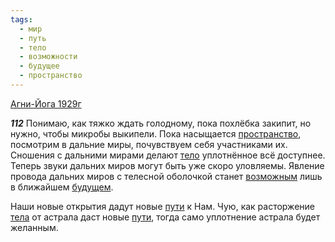 ```yaml
---
tags:
  - мир
  - путь
  - тело
  - возможности
  - будущее
  - пространство
---
```


[Агни-Йога 1929г](https://127.0.0.1:4002/agni/1929)

___112___
Понимаю, как тяжко ждать голодному, пока похлёбка закипит, но нужно, чтобы микробы выкипели. Пока насыщается [пространство](../../../tags/#пространство), посмотрим в дальние миры, почувствуем себя участниками их. Сношения с дальними мирами делают [тело](../../../tags/#тело) уплотнённое всё доступнее. Теперь звуки дальних миров могут быть уже скоро уловляемы. Явление провода дальних миров с телесной оболочкой станет [возможным](../../../tags/#возможности) лишь в ближайшем [будущем](../../../tags/#будущее).   

Наши новые открытия дадут новые [пути](../../../tags/#путь) к Нам. Чую, как расторжение [тела](../../../tags/#тело) от астрала даст новые [пути](../../../tags/#путь), тогда само уплотнение астрала будет желанным.